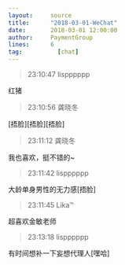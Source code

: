 ```yaml
---
layout:     source 
title:      "2018-03-01-WeChat"
date:       2018-03-01 12:00:00
author:     PaymentGroup
lines:      6 
tag:		  [chat]
---
```

> 23:10:47  lispppppp  
   
红猪  
   
> 23:10:56  龚晓冬  
   
[捂脸][捂脸][捂脸]  
   
> 23:11:12  龚晓冬  
   
我也喜欢，挺不错的~  
   
> 23:11:42  lispppppp  
   
大龄单身男性的无力感[捂脸]  
   
> 23:11:45  Lika℡  
   
超喜欢金敏老师  
   
> 23:13:18  lispppppp  
   
有时间想补一下妄想代理人[嘿哈]  
   
